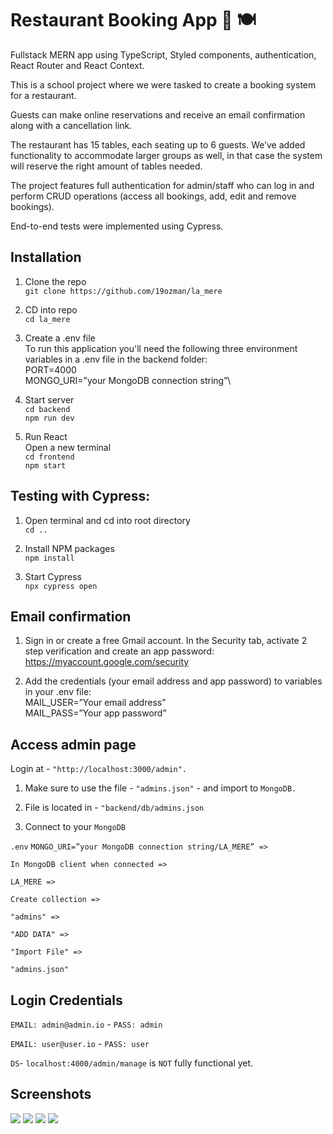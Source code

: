 # Restaurant Booking App 📅 🍽️
Fullstack MERN app using TypeScript, Styled components, authentication, React Router and React Context.

This is a school project where we were tasked to create a booking system for a restaurant. 

Guests can make online reservations and receive an email confirmation along with a cancellation link. 

The restaurant has 15 tables, each seating up to 6 guests. We’ve added functionality to accommodate larger groups as well, in that case the system will reserve the right amount of tables needed.

The project features full authentication for admin/staff who can log in and perform CRUD operations (access all bookings, add, edit and remove bookings). 

End-to-end tests were implemented using Cypress.

## Installation
1. Clone the repo\
`git clone https://github.com/19ozman/la_mere`

2. CD into repo\
`cd la_mere`

3. Create a .env file\
To run this application you'll need the following three environment variables in a .env file in the backend folder:\
PORT=4000\
MONGO_URI=”your MongoDB connection string”\

4. Start server\
`cd backend`\
`npm run dev`

5. Run React \
Open a new terminal\
`cd frontend`\
`npm start`

## Testing with Cypress:
1. Open terminal and cd into root directory\
`cd ..`

2. Install NPM packages\
`npm install`

3. Start Cypress\
`npx cypress open`

## Email confirmation
1. Sign in or create a free Gmail account. In the Security tab, activate 2 step verification and create an app password:\
https://myaccount.google.com/security

2. Add the credentials (your email address and app password) to variables in your .env file:\
MAIL_USER=”Your email address”\
MAIL_PASS=”Your app password”

## Access admin page

Login at - `"http://localhost:3000/admin".`

1. Make sure to use the file - `"admins.json"` - and import to `MongoDB.`

2. File is located in - `"backend/db/admins.json`

3. Connect to your `MongoDB`

`.env` `MONGO_URI=”your MongoDB connection string/LA_MERE” =>`

`In MongoDB client when connected =>`

`LA_MERE =>`

`Create collection =>`

`"admins" =>`

`"ADD DATA" =>`

`"Import File" =>`

`"admins.json"`

## Login Credentials
`EMAIL: admin@admin.io` - `PASS: admin`

`EMAIL: user@user.io` - `PASS: user`

`DS`- `localhost:4000/admin/manage` is `NOT` fully functional yet.

## Screenshots
![](./public/images/screenshot-landingpage.jpg)
![](./public/images/screenshot-reservations.jpg)
![](./public/images/screenshot-admin.jpg)
![](./public/images/screenshot-admin-search.jpg)

